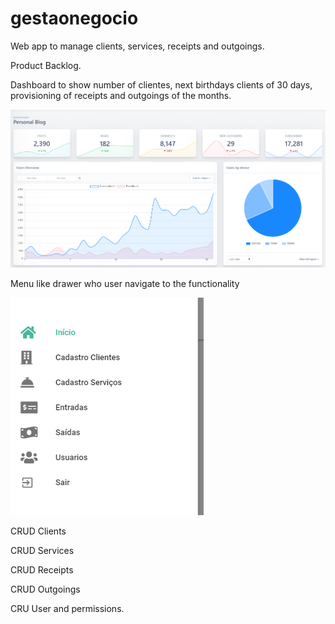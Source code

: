 # gestaonegocio

Web app to manage clients, services, receipts and outgoings.

Product Backlog.

Dashboard to show number of clientes, next birthdays clients of 30 days, provisioning of receipts and outgoings of the months.

![Image](/dashboard.png)

Menu like drawer who user navigate to the functionality

![Image](/menu.png)


CRUD Clients

CRUD Services

CRUD Receipts

CRUD Outgoings

CRU User and permissions.



